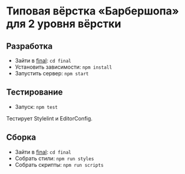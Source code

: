 # Типовая вёрстка «Барбершопа» для 2 уровня вёрстки

## Разработка

- Зайти в [final](final): `cd final`
- Установить зависимости: `npm install`
- Запустить сервер: `npm start`

## Тестирование

- Запуск: `npm test`

Тестирует Stylelint и EditorConfig.

## Сборка

- Зайти в [final](final): `cd final`
- Собрать стили: `npm run styles`
- Собрать скрипты: `npm run scripts`
